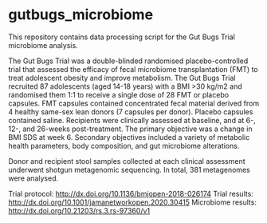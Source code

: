 # gutbugs_microbiome

This repository contains data processing script for the Gut Bugs Trial microbiome analysis. 

The Gut Bugs Trial was a double-blinded randomised placebo-controlled trial that assessed the efficacy of fecal microbiome transplantation (FMT) to treat adolescent obesity and improve metabolism. The Gut Bugs Trial recruited 87 adolescents (aged 14-18 years) with a BMI >30 kg/m2 and randomised them 1:1 to receive a single dose of 28 FMT or placebo capsules. FMT capsules contained concentrated fecal material derived from 4 healthy same-sex lean donors (7 capsules per donor). Placebo capsules contained saline. Recipients were clinically assessed at baseline, and at 6-, 12-, and 26-weeks post-treatment. The primary objective was a change in BMI SDS at week 6. Secondary objectives included a variety of metabolic health parameters, body composition, and gut microbiome alterations. 

Donor and recipient stool samples collected at each clinical assessment underwent shotgun metagenomic sequencing. In total, 381 metagenomes were analysed. 

Trial protocol: http://dx.doi.org/10.1136/bmjopen-2018-026174
Trial results: http://dx.doi.org/10.1001/jamanetworkopen.2020.30415
Microbiome results: http://dx.doi.org/10.21203/rs.3.rs-97360/v1
